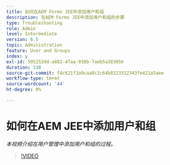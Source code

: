 ```yaml
---
title: 如何在AEM Forms JEE中添加用户和组
description: 在AEM Forms JEE中添加用户和组的步骤
type: Troubleshooting
role: Admin
level: Intermediate
version: 6.5
topic: Administration
feature: User and Groups
index: y
exl-id: 595252dd-a882-4faa-938b-7aeb5a383056
duration: 130
source-git-commit: f4c621f3a9caa8c2c64b8323312343fe421a5aee
workflow-type: tm+mt
source-wordcount: '44'
ht-degree: 0%

---
```


# 如何在AEM JEE中添加用户和组

*本视频介绍在用户管理中添加用户和组的过程。*

>[!VIDEO](https://video.tv.adobe.com/v/335485?quality=12&learn=on)
